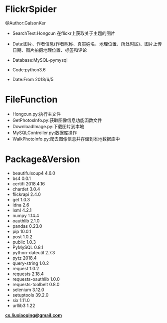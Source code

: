 FlickrSpider
==
@Author:GalsonKer

 - SearchText:Hongcun 在flickr上获取关于主题的图片
 
 - Data:图片、作者信息(作者昵称、真实姓名、地理位置、所处时区)、图片上传日期、图片拍摄地理位置、标签和评论
 
 - Database:MySQL-pymysql
 
 - Code:python3.6
 
 - Date:From 2018/6/5
 
FileFunction
==
 - Hongcun.py:执行主文件
 - GetPhotosInfo.py:获取图像信息功能函数文件
 - DownloadImage.py:下载图片到本地
 - MySQLController.py:数据库操作
 - WalkPhotoInfo.py:爬去图像信息并存储到本地数据库中
 
Package&Version
==
 - beautifulsoup4    4.6.0
 - bs4               0.0.1
 - certifi           2018.4.16
 - chardet           3.0.4
 - flickrapi         2.4.0
 - get               1.0.3
 - idna              2.6
 - lxml              4.2.1
 - numpy             1.14.4
 - oauthlib          2.1.0
 - pandas            0.23.0
 - pip               10.0.1
 - post              1.0.2
 - public            1.0.3
 - PyMySQL           0.8.1
 - python-dateutil   2.7.3
 - pytz              2018.4
 - query-string      1.0.2
 - request           1.0.2
 - requests          2.18.4
 - requests-oauthlib 1.0.0
 - requests-toolbelt 0.8.0
 - selenium          3.12.0
 - setuptools        39.2.0
 - six               1.11.0
 - urllib3           1.22
 
 
 **cs.liuxiaoqing@gmail.com**